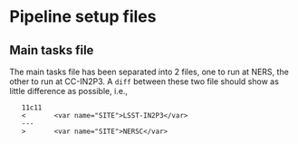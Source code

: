 # Pipeline setup files

## Main tasks file

The main tasks file has been separated into 2 files, one to run at
NERS, the other to run at CC-IN2P3. A `diff` between these two file
should show as little difference as possible, i.e.,

       11c11
       <       <var name="SITE">LSST-IN2P3</var>
       ---
       >       <var name="SITE">NERSC</var>